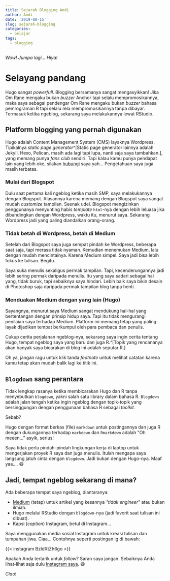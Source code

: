 ```yaml
---
title: Sejarah Blogging Andi
author: Andi
date: '2019-08-15'
slug: sejarah-blogging
categories:
  - belajar
tags:
  - blogging
---
```


*Wow! Jumpa lagi... Hiya!*

# Selayang pandang

Hugo sangat *powerfull*. Blogging bersamanya sangat mengasyikkan! Jika Om Rane mengaku bukan *buzzer* Anchor tapi selalu mempromosikannya, maka saya sebagai pendengar Om Rane mengaku bukan *buzzer* bahasa pemrograman R tapi selalu rela mempromosikannya tanpa dibayar. Termasuk ketika ngeblog, sekarang saya melakukannya lewat RStudio.

## Platform blogging yang pernah digunakan

Hugo adalah Content Management System (CMS) layaknya Wordpress. Tipikalnya *static page generator*^[Static page generator lainnya adalah Jekyll, Hexo, Pelican, masih ada lagi tapi lupa, nanti saja saya tambahkan.], yang memang punya *fans club* sendiri. Tapi kalau kamu punya pendapat lain yang lebih oke, silakan [hubungi](https://t.me/akherlan) saya yah... Pengetahuan saya juga masih terbatas.

### Mulai dari Blogspot

Dulu saat pertama kali ngeblog ketika masih SMP, saya melakukannya dengan Blogspot. Alasannya karena memang dengan Blogspot saya sangat mudah *customize* tampilan. Seenak udel. Blogspot mengizinkan penggunanya menyunting habis *template* `html`-nya dengan lebih leluasa jika dibandingkan dengan Wordpress, waktu itu, menurut saya. Sekarang Wordpress jadi yang paling diandalkan orang-orang.

### Tidak betah di Wordpress, betah di Medium

Setelah dari Blogspot saya juga sempat pindah ke Wordpress, beberapa saat saja, tapi merasa tidak nyaman. Kemudian menemukan Medium, lalu dengan mudah mencintainya. Karena Medium simpel. Saya jadi bisa lebih fokus ke tulisan. Begitu.

Saya suka menulis sekaligus permak tampilan. Tapi, kecenderungannya jadi lebih sering permak daripada menulis. Itu yang saya sadari sebagai hal yang, tidak buruk, tapi sebaiknya saya hindari. Lebih baik saya bikin desain di Photoshop saja daripada permak tampilan blog tanpa henti.

### Menduakan Medium dengan yang lain (Hugo)

Sayangnya, menurut saya Medium sangat mendukung hal-hal yang bertentangan dengan prinsip hidup saya. Tapi itu tidak mengurangi penilaian saya terhadap Medium. Platform ini memang tetap yang paling layak dijadikan tempat berkumpul oleh para pembaca dan penulis.

Cukup cerita perjalanan ngeblog-nya, sekarang saya ingin cerita tentang Hugo, tempat ngeblog saya yang baru dan juga R.^[Topik yang rencananya akan banyak saya bicarakan di blog ini adalah seputar R.]

Oh ya, jangan ragu untuk klik tanda *footnote* untuk melihat catatan karena kamu tetap akan mudah balik lagi ke titik ini.

## `Blogdown` sang perantara

Tidak lengkap rasanya ketika membicarakan Hugo dan R tanpa menyebutkan `blogdown`, yakni salah satu library dalam bahasa R. `Blogdown` adalah jalan tengah ketika ingin ngeblog dengan topik-topik yang bersinggungan dengan penggunaan bahasa R sebagai *toolkit*.

Sebab?

Hugo dengan format berkas (file) `markdown` untuk postingannya dan juga R dengan dukungannya terhadap `markdown` dan `Rmarkdown` adalah "Oh meeen..." asyik, serius!

Saya tidak perlu pindah-pindah lingkungan kerja di laptop untuk mengerjakan proyek R saya dan juga menulis. Itulah mengapa saya langsung jatuh cinta dengan `blogdown`. Jadi bukan dengan Hugo-nya. Maaf yaa.... :smile:

## Jadi, tempat ngeblog sekarang di mana?

Ada beberapa tempat saya ngeblog, diantaranya:

- [Medium](https://medium.com/@akherlan) (tetap) untuk artikel yang kesannya *"tidak engineer"* atau bukan ilmiah.
- Hugo melalui RStudio dengan `blogdown`-nya (jadi favorit saat tulisan ini dibuat).
- Kapsi (*caption*) Instagram, betul di Instagram...

Saya menggunakan media sosial Instagram untuk kreasi tulisan dan tumpahan jiwa. Ciaa... Contohnya seperti postingan ig di bawah:

{{< instagram BzldXtZh6go >}}

Apakah Anda tertarik untuk *follow*? Saran saya jangan. Sebaiknya Anda lihat-lihat saja dulu [Instagram saya](https://www.instagram.com/rakyatsipilbiasa). :smile:

*Ciao!*
